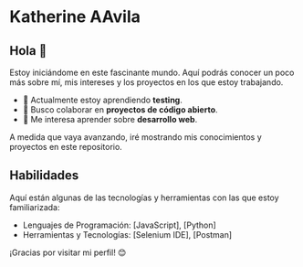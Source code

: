 # Katherine AAvila
## Hola 👋

Estoy iniciándome en este fascinante mundo. Aquí podrás conocer un poco más sobre mí, mis intereses y los proyectos en los que estoy trabajando.

- 🌱 Actualmente estoy aprendiendo **testing**.
- 👯 Busco colaborar en **proyectos de código abierto**.
- 🤔 Me interesa aprender sobre **desarrollo web**.
  
 A medida que vaya avanzando, iré mostrando mis conocimientos y proyectos en este repositorio.

## Habilidades

Aquí están algunas de las tecnologías y herramientas con las que estoy familiarizada:

- Lenguajes de Programación: [JavaScript], [Python]
- Herramientas y Tecnologías: [Selenium IDE], [Postman]
  
¡Gracias por visitar mi perfil! 😊

<!--
**katheavi/Katheavi** is a ✨ _special_ ✨ repository because its `README.md` (this file) appears on your GitHub profile.

Here are some ideas to get you started:

- 🔭 I’m currently working on ...
- 🌱 I’m currently learning ...
- 👯 I’m looking to collaborate on ...
- 🤔 I’m looking for help with ...
- 💬 Ask me about ...
- 📫 How to reach me: ...
- 😄 Pronouns: ...
- ⚡ Fun fact: ...
-->

